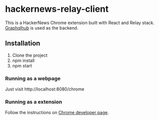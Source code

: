 # hackernews-relay-client
This is a HackerNews Chrome extension built with React and Relay stack. [Graphqlhub](https://github.com/clayallsopp/graphqlhub) is used as the backend.

## Installation

1. Clone the project
2. npm install
3. npm start

### Running as a webpage

Just visit http://localhost:8080/chrome

### Running as a extension

Follow the instructions on [Chrome developer page](https://developer.chrome.com/extensions/faq#faq-dev-01).

